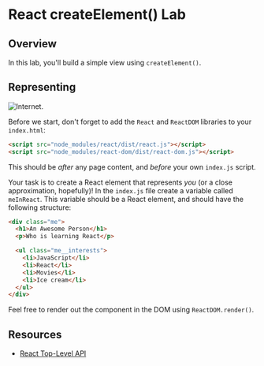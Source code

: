 # React createElement() Lab

## Overview

In this lab, you'll build a simple view using `createElement()`.

## Representing
![Internet.](https://media.giphy.com/media/l41YlCTJyClA4HFba/giphy.gif)

Before we start, don't forget to add the `React` and `ReactDOM` libraries to your `index.html`:

```html
<script src="node_modules/react/dist/react.js"></script>
<script src="node_modules/react-dom/dist/react-dom.js"></script>
```

This should be _after_ any page content, and _before_ your own `index.js` script.

Your task is to create a React element that represents _you_ (or a close approximation, hopefully)! In the `index.js` file create a variable called `meInReact`. This variable should be a React element, and should have the following structure:

```html
<div class="me">
  <h1>An Awesome Person</h1>
  <p>Who is learning React</p>

  <ul class="me__interests">
    <li>JavaScript</li>
    <li>React</li>
    <li>Movies</li>
    <li>Ice cream</li>
  </ul>
</div>
```

Feel free to render out the component in the DOM using `ReactDOM.render()`.

## Resources
- [React Top-Level API](https://facebook.github.io/react/docs/top-level-api.html)
